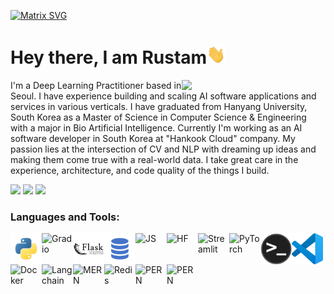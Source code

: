 [![Matrix SVG](https://raw.githubusercontent.com/rodrigograca31/rodrigograca31/master/matrix.svg)](https://www.youtube.com/watch?v=SDkAGkd4NLc)

<!-- ![Anurag's GitHub stats](https://github-readme-stats.vercel.app/api?username=RustX2802&theme=radical) -->

<h1>Hey there, I am Rustam<img src="https://raw.githubusercontent.com/ABSphreak/ABSphreak/master/gifs/Hi.gif" width="30px" height="30px"></h1>
<img align='right' src="https://github.com/RustX2802/RustX2802/blob/main/code.gif" width="230" />

I'm a Deep Learning Practitioner based in Seoul. I have experience building and scaling AI software applications and services in various verticals. I have graduated from Hanyang University, South Korea as a Master of Science in Computer Science & Engineering with a major in Bio Artificial Intelligence. Currently I'm working as an AI software developer in South Korea at "Hankook Cloud" company.
My passion lies at the intersection of CV and NLP with dreaming up ideas and making them come true with a real-world data. I take great care in the experience, architecture, and code quality of the things I build.

<a href="https://www.linkedin.com/in/rustx/"><img src="https://github.com/ashutosh1919/ashutosh1919/blob/master/logos/linkedin.png" width="40" /></a>
<a href="https://github.com/RustX2802"><img src="https://github.com/ashutosh1919/ashutosh1919/blob/master/logos/github-logo.png" width="40" /></a>
<a href="mailto:rustix260685@gmail.com"><img src="https://github.com/ashutosh1919/ashutosh1919/blob/master/logos/google-plus.png" width="40" /></a>

### Languages and Tools: 
<img align="left" alt="Python" width="50px" src="https://raw.githubusercontent.com/github/explore/80688e429a7d4ef2fca1e82350fe8e3517d3494d/topics/python/python.png" />
<img align="left" alt="Gradio" width="50px" src="https://user-images.githubusercontent.com/72299347/235559465-39796098-ce6b-4c90-9fe0-6eba0abaf35a.png" />
<img align="left" alt="Flask" width="50px" src="https://raw.githubusercontent.com/github/explore/80688e429a7d4ef2fca1e82350fe8e3517d3494d/topics/flask/flask.png" />
<img align="left" alt="SQL" width="50px" src="https://raw.githubusercontent.com/github/explore/80688e429a7d4ef2fca1e82350fe8e3517d3494d/topics/sql/sql.png" />
<img align="left" alt="JS" width="50px" src="https://upload.wikimedia.org/wikipedia/commons/6/6a/JavaScript-logo.png" />
<img align="left" alt="HF" width="50px" src="https://twimlai.com/solutions/wp-content/uploads/2021/03/Hugging-face-Logo-1.png" />
<img align="left" alt="Streamlit" width="50px" src="https://user-images.githubusercontent.com/72299347/235559875-6d1bdeac-25c7-4f32-afd0-59aedcde8768.png" />
<img align="left" alt="PyTorch" width="50px" src="https://user-images.githubusercontent.com/72299347/235560205-f594c099-fcb7-4774-9175-c1e1ebc980be.png" />
<img align="left" alt="Terminal" width="50px" src="https://raw.githubusercontent.com/github/explore/80688e429a7d4ef2fca1e82350fe8e3517d3494d/topics/terminal/terminal.png" />
<img align="left" alt="Visual Studio Code" width="50px" src="https://raw.githubusercontent.com/github/explore/80688e429a7d4ef2fca1e82350fe8e3517d3494d/topics/visual-studio-code/visual-studio-code.png" />
<img align="left" alt="Docker" width="50px" src="https://www.docker.com/wp-content/uploads/2022/03/vertical-logo-monochromatic.png" />
<img align="left" alt="Langchain" width="50px" src="https://user-images.githubusercontent.com/72299347/235559294-788a4905-9a8d-4797-b163-3e0a2ba49a9f.png" />
<img align="left" alt="MERN" width="50px" src="https://github.com/RustX2802/RustX2802/assets/72299347/caaa61b8-db94-4b58-bdbc-0047690d3b34" />
<img align="left" alt="Redis" width="50px" src="https://cdn.icon-icons.com/icons2/2415/PNG/512/redis_original_wordmark_logo_icon_146369.png" />

<img align="left" alt="PERN" width="50px" src="https://github.com/RustX2802/RustX2802/assets/72299347/16b4b138-a584-474c-9067-bfd269dbc4e9" />
<img align="left" alt="PERN" width="50px" src="https://github.com/RustX2802/RustX2802/assets/72299347/b44fc314-ebf0-46fd-8823-c8c534f90d21" />
